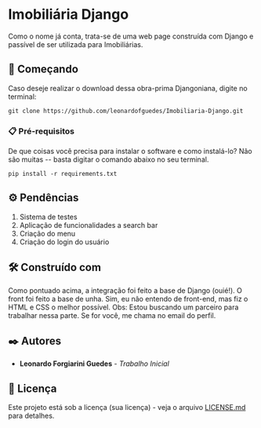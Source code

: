 # Imobiliária Django

Como o nome já conta, trata-se de uma web page construída com Django e passível de ser utilizada para Imobiliárias. 

## 🚀 Começando

Caso deseje realizar o download dessa obra-prima Djangoniana, digite no terminal:

```
git clone https://github.com/leonardofguedes/Imobiliaria-Django.git
```

### 📋 Pré-requisitos

De que coisas você precisa para instalar o software e como instalá-lo? Não são muitas -- basta digitar o comando abaixo no seu terminal.

```
pip install -r requirements.txt
```


## ⚙️ Pendências

1. Sistema de testes
2. Aplicação de funcionalidades a search bar
3. Criação do menu
4. Criação do login do usuário


## 🛠️ Construído com

Como pontuado acima, a integração foi feito a base de Django (ouié!). O front foi feito a base de unha. Sim, eu não entendo de front-end, mas fiz o HTML e CSS 
o melhor possível. Obs: Estou buscando um parceiro para trabalhar nessa parte. Se for você, me chama no email do perfil.

## ✒️ Autores


* **Leonardo Forgiarini Guedes** - *Trabalho Inicial* 


## 📄 Licença

Este projeto está sob a licença (sua licença) - veja o arquivo [LICENSE.md](https://github.com/usuario/projeto/licenca) para detalhes.


